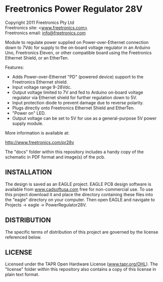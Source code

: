 Freetronics Power Regulator 28V
===============================
Copyright 2011 Freetronics Pty Ltd  
Freetronics site:  <www.freetronics.com>  
Freetronics email: <info@freetronics.com>  

Module to regulate power supplied on Power-over-Ethernet connection
down to 7Vdc for supply to the on-board voltage regulator in an
Arduino Uno, Freetronics Eleven, or other compatible board
using the Freetronics Ethernet Shield, or an EtherTen.

Features:

 * Adds Power-over-Ethernet "PD" (powered device) support to the
   Freetronics Ethernet shield.
 * Input voltage range 9-28Vdc.
 * Output voltage limited to 7V and fed to Arduino on-board voltage
   regulator via Ethernet shield for further regulation down to 5V.
 * Input protection diode to prevent damage due to reverse polarity.
 * Plugs directly onto Freetronics Ethernet Shield and EtherTen.
 * "Power on" LED.
 * Output voltage can be set to 5V for use as a general-purpose
   5V power supply module.


More information is available at:

  http://www.freetronics.com/pr28v

The "docs" folder within this repository includes a handy copy of the
schematic in PDF format and image(s) of the pcb.


INSTALLATION
------------
The design is saved as an EAGLE project. EAGLE PCB design software is
available from www.cadsoftusa.com free for non-commercial use. To use
this project download it and place the directory containing these files
into the "eagle" directory on your computer. Then open EAGLE and
navigate to Projects -> eagle -> PowerRegulator28V.


DISTRIBUTION
------------
The specific terms of distribution of this project are governed by the
license referenced below.


LICENSE
-------
Licensed under the TAPR Open Hardware License (www.tapr.org/OHL).
The "license" folder within this repository also contains a copy of
this license in plain text format.

